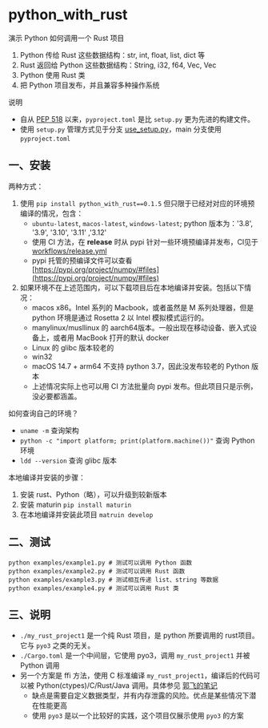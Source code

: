 
# python_with_rust

演示 Python 如何调用一个 Rust 项目
1. Python 传给 Rust 这些数据结构：str, int, float, list, dict 等
2. Rust 返回给 Python 这些数据结构：String, i32, f64, Vec<i32>, Vec<String>
3. Python 使用 Rust 类
4. 把 Python 项目发布，并且兼容多种操作系统


说明
- 自从 [PEP 518](https://peps.python.org/pep-0518/) 以来，`pyproject.toml` 是比 `setup.py` 更为先进的构建文件。
- 使用 `setup.py` 管理方式见于分支 [use_setup.py](https://github.com/guofei9987/python_with_rust/tree/use_setup.py)，main 分支使用 `pyproject.toml`


## 一、安装

两种方式：
1. 使用 `pip install python_with_rust==0.1.5` 但只限于已经对对应的环境预编译的情况，包含：
    - `ubuntu-latest`, `macos-latest`, `windows-latest`; python 版本为：'3.8', '3.9', '3.10', '3.11' ,'3.12'
    - 使用 CI 方法，在 **release** 时从 pypi 针对一些环境预编译并发布，CI见于[workflows/release.yml](workflows/release.yml)
    - pypi 托管的预编译文件可以查看 [https://pypi.org/project/numpy/#files](https://pypi.org/project/numpy/#files)
2. 如果环境不在上述范围内，可以下载项目后在本地编译并安装。包括以下情况：
    - macos x86。Intel 系列的 Macbook，或者虽然是 M 系列处理器，但是 python 环境是通过 Rosetta 2 以 Intel 模拟模式运行的。
    - manylinux/musllinux 的 aarch64版本。一般出现在移动设备、嵌入式设备上，或者用 MacBook 打开的默认 docker
    - Linux 的 glibc 版本较老的
    - win32
    - macOS 14.7 + arm64 不支持 python 3.7，因此没发布较老的 Python 版本
    - 上述情况实际上也可以用 CI 方法批量向 pypi 发布。但此项目只是示例，没必要都涵盖。



如何查询自己的环境？
- `uname -m` 查询架构
- `python -c "import platform; print(platform.machine())"` 查询 Python 环境
- `ldd --version` 查询 glibc 版本

本地编译并安装的步骤：
1. 安装 rust、Python（略），可以升级到较新版本
2. 安装 maturin `pip install maturin`
3. 在本地编译并安装此项目 `matruin develop`


## 二、测试

```shell
python examples/example1.py # 测试可以调用 Python 函数
python examples/example2.py # 测试可以调用 Rust 函数
python examples/example3.py # 测试相互传递 list、string 等数据
python examples/example4.py # 测试可以调用 Rust 类
```

## 三、说明

- `./my_rust_project1` 是一个纯 Rust 项目，是 python 所要调用的 rust项目。它与 `pyo3` 之类的无关。
- `./Cargo.toml` 是一个中间层，它使用 pyo3，调用 `my_rust_project1` 并被 Python 调用
- 另一个方案是 ffi 方法，使用 C 标准编译 `my_rust_project1`，编译后的代码可以被 Python(ctypes)/C/Rust/Java 调用。具体参见 [郭飞的笔记](https://www.guofei.site/2022/08/28/rust2.html#Python%20%E8%B0%83%E7%94%A8%20Rust%20%E7%BC%96%E8%AF%91%E5%90%8E)
    - 缺点是需要自定义数据类型，并有内存泄露的风险。优点是某些情况下潜在性能更高
    - 使用 `pyo3` 是以一个比较好的实践，这个项目仅展示使用 `pyo3` 的方案


